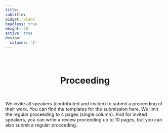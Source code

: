 ```yaml
---
title: 
subtitle:
widget: blank
headless: true
weight: 60
active: true
design:
  columns: '1'
---
```


<div class="container-md">
    <h1 style="text-align: center; margin-bottom: 3rem; margin-top: 5rem;">Proceeding</h1>
    <p style="font-size:0.9rem">
    We invite all speakers (contributed and invited) to submit a proceeding of their work. You can find the templates for the submission here. We limit the regular proceeding to 4 pages (single column). And for invited speakers, you can write a review proceeding up to 10 pages, but you can also submit a regular proceeding.
    </p>
</div>